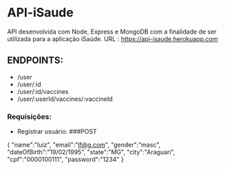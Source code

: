 # API-iSaude

API desenvolvida com Node, Express e MongoDB com a finalidade de ser utilizada para a aplicação iSaúde.
URL : https://api-isaude.herokuapp.com

## ENDPOINTS:

- /user
- /user/:id
- /user/:id/vaccines
- /user/:userId/vaccines/:vaccineId

### Requisições:

- Registrar usuário: ###POST


{
	"name":"luiz",
	"email":"lf@g.com",
	"gender":"masc",
	"dateOfBirth":"19/02/1995",
	"state":"MG",
	"city":"Araguari",
	"cpf":"0000100111",
	"password":"1234"
}


